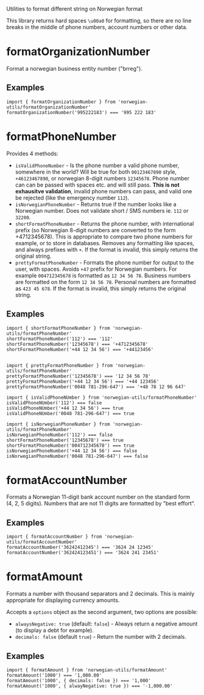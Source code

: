 Utilities to format different string on Norwegian format

This library returns hard spaces `\u00a0` for formatting, so there are no line breaks in the middle of phone numbers, account numbers or other data.

# formatOrganizationNumber

Format a norwegian business entity number ("brreg").

## Examples

    import { formatOrganizationNumber } from 'norwegian-utils/formatOrganizationNumber'
    formatOrganizationNumber('995222183') === '995 222 183'

# formatPhoneNumber

Provides 4 methods:

- `isValidPhoneNumber` - Is the phone number a valid phone number, somewhere in the world? Will be true for both `00123467890` style, `+46123467890`, or norwegian 8-digit numbers `12345678`. Phone number can can be passed with spaces etc. and will still pass. **This is not exhausitve validation**, invalid phone numbers can pass, and valid one be rejected (like the emergency number `112`).
- `isNorwegianPhoneNumber` - Returns true if the number looks like a Norwegian number. Does not validate short / SMS numbers ie. `112` or `32200`.
- `shortFormatPhoneNumber` - Returns the phone number, with international prefix (so Norwegian 8-digit numbers are converted to the form +4712345678). This is appropriate to compare two phone numbers for example, or to store in databases. Removes any formatting like spaces, and always prefixes with `+`. If the format is invalid, this simply returns the original string.
- `prettyFormatPhoneNumber` - Formats the phone number for output to the user, with spaces. Avoids `+47` prefix for Norwegian numbers. For example `004712345678` is formatted as `12 34 56 78`. Business numbers are formatted on the form `12 34 56 78`. Personal numbers are formatted as `423 45 678`. If the format is invalid, this simply returns the original string.

## Examples

    import { shortFormatPhoneNumber } from 'norwegian-utils/formatPhoneNumber'
    shortFormatPhoneNumber('112') === '112'
    shortFormatPhoneNumber('12345678') === '+4712345678'
    shortFormatPhoneNumber('+44 12 34 56') === '+44123456'


    import { prettyFormatPhoneNumber } from 'norwegian-utils/formatPhoneNumber'
    prettyFormatPhoneNumber('12345678') === '12 34 56 78'
    prettyFormatPhoneNumber('+44 12 34 56') === '+44 123456'
    prettyFormatPhoneNumber('0048 781-296-647') === '+48 78 12 96 647'

    import { isValidPhoneNUmber } from 'norwegian-utils/formatPhoneNumber'
    isValidPhoneNUmber('112') === false
    isValidPhoneNUmber('+44 12 34 56') === true
    isValidPhoneNUmber('0048 781-296-647') === true

    import { isNorwegianPhoneNumber } from 'norwegian-utils/formatPhoneNumber'
    isNorwegianPhoneNumber('112') === false
    shortFormatPhoneNumber('12345678') === true
    shortFormatPhoneNumber('004712345678') === true
    isNorwegianPhoneNumber('+44 12 34 56') === false
    isNorwegianPhoneNumber('0048 781-296-647') === false

# formatAccountNumber

Formats a Norwegian 11-digit bank account number on the standard form (4, 2, 5 digits). Numbers that are not 11 digits are formatted by "best effort".

## Examples

    import { formatAccountNumber } from 'norwegian-utils/formatAccountNumber'
    formatAccountNumber('36242412345') === '3624 24 12345'
    formatAccountNumber('362424123451') === '3624 241 23451'

# formatAmount

Formats a number with thousand separators and 2 decimals. This is mainly appropriate for displaying currency amounts.

Accepts a `options` object as the second argument, two options are possible:

- `alwaysNegative: true` (default: `false`) - Always return a negative amount (to display a debt for example).
- `decimals: false` (default `true`) - Return the number with 2 decimals.

## Examples

    import { formatAmount } from 'norwegian-utils/formatAmount'
    formatAmount('1000') === '1,000.00'
    formatAmount('1000', { decimals: false }) === '1,000'
    formatAmount('1000', { alwayNegative: true }) === '-1,000.00'
